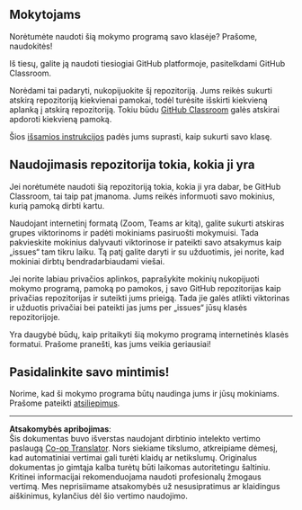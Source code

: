 <!--
CO_OP_TRANSLATOR_METADATA:
{
  "original_hash": "b37de02054fa6c0438ede6fabe1fdfb8",
  "translation_date": "2025-09-03T16:15:11+00:00",
  "source_file": "for-teachers.md",
  "language_code": "lt"
}
-->
## Mokytojams

Norėtumėte naudoti šią mokymo programą savo klasėje? Prašome, naudokitės!

Iš tiesų, galite ją naudoti tiesiogiai GitHub platformoje, pasitelkdami GitHub Classroom.

Norėdami tai padaryti, nukopijuokite šį repozitoriją. Jums reikės sukurti atskirą repozitoriją kiekvienai pamokai, todėl turėsite išskirti kiekvieną aplanką į atskirą repozitoriją. Tokiu būdu [GitHub Classroom](https://classroom.github.com/classrooms) galės atskirai apdoroti kiekvieną pamoką.

Šios [išsamios instrukcijos](https://github.blog/2020-03-18-set-up-your-digital-classroom-with-github-classroom/) padės jums suprasti, kaip sukurti savo klasę.

## Naudojimasis repozitorija tokia, kokia ji yra

Jei norėtumėte naudoti šią repozitoriją tokia, kokia ji yra dabar, be GitHub Classroom, tai taip pat įmanoma. Jums reikės informuoti savo mokinius, kurią pamoką dirbti kartu.

Naudojant internetinį formatą (Zoom, Teams ar kitą), galite sukurti atskiras grupes viktorinoms ir padėti mokiniams pasiruošti mokymuisi. Tada pakvieskite mokinius dalyvauti viktorinose ir pateikti savo atsakymus kaip „issues“ tam tikru laiku. Tą patį galite daryti ir su užduotimis, jei norite, kad mokiniai dirbtų bendradarbiaudami viešai.

Jei norite labiau privačios aplinkos, paprašykite mokinių nukopijuoti mokymo programą, pamoką po pamokos, į savo GitHub repozitorijas kaip privačias repozitorijas ir suteikti jums prieigą. Tada jie galės atlikti viktorinas ir užduotis privačiai bei pateikti jas jums per „issues“ jūsų klasės repozitorijoje.

Yra daugybė būdų, kaip pritaikyti šią mokymo programą internetinės klasės formatui. Prašome pranešti, kas jums veikia geriausiai!

## Pasidalinkite savo mintimis!

Norime, kad ši mokymo programa būtų naudinga jums ir jūsų mokiniams. Prašome pateikti [atsiliepimus](https://forms.microsoft.com/Pages/ResponsePage.aspx?id=v4j5cvGGr0GRqy180BHbR2humCsRZhxNuI79cm6n0hRUQzRVVU9VVlU5UlFLWTRLWlkyQUxORTg5WS4u).

---

**Atsakomybės apribojimas**:  
Šis dokumentas buvo išverstas naudojant dirbtinio intelekto vertimo paslaugą [Co-op Translator](https://github.com/Azure/co-op-translator). Nors siekiame tikslumo, atkreipiame dėmesį, kad automatiniai vertimai gali turėti klaidų ar netikslumų. Originalus dokumentas jo gimtąja kalba turėtų būti laikomas autoritetingu šaltiniu. Kritinei informacijai rekomenduojama naudoti profesionalų žmogaus vertimą. Mes neprisiimame atsakomybės už nesusipratimus ar klaidingus aiškinimus, kylančius dėl šio vertimo naudojimo.